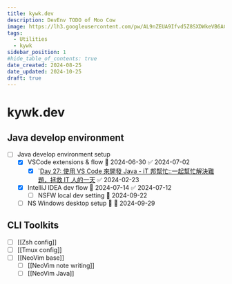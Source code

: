 ```yaml
---
title: kywk.dev
description: DevEnv TODO of Moo Cow
image: https://lh3.googleusercontent.com/pw/AL9nZEUA9Ifvd5Z8SXDWkeVB6AC4MPGwnXaL6kBXNPoXwOQQ2jOcZ1Jw_0p8TKK8C3ZX0e67_FOY15eDrm7aaXSQJcKtoUzC80SAQEHsaBy6qS2AqNNs5VUFNXBKm439y_1wkvmDl-PnL8ReojnIumNlEvOXBg=w800-no?authuser=0
tags:
  - Utilities
  - kywk
sidebar_position: 1
#hide_table_of_contents: true
date_created: 2024-08-25
date_updated: 2024-10-25
draft: true
---
```


# kywk.dev

## Java develop environment

- [ ] Java develop environment setup
	- [x] VSCode extensions & flow 📅 2024-06-30 ✅ 2024-07-02
	    - [x] `[Day 27: 使用 VS Code 來開發 Java - iT 邦幫忙::一起幫忙解決難題，拯救 IT 人的一天](https://ithelp.ithome.com.tw/articles/10227841) ✅ 2024-02-23
  - [x] IntelliJ IDEA dev flow 📅 2024-07-14 ✅ 2024-07-12
	  - [ ] NSFW local dev setting 📅 2024-09-22
  - [ ] NS Windows desktop setup 🔽 📅 2024-09-29

## CLI Toolkits

- [ ] [[Zsh config]]
- [ ] [[Tmux config]]
- [ ] [[NeoVim base]]
  - [ ] [[NeoVim note writing]]
  - [ ] [[NeoVim Java]]
